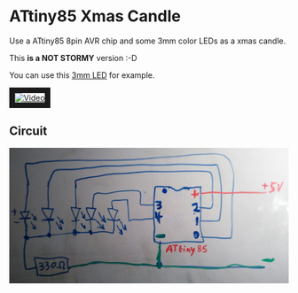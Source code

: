 # ATtiny85 Xmas Candle

Use a ATtiny85 8pin AVR chip and some 3mm color LEDs as a xmas candle.

This **is a NOT STORMY** version :-D

You can use this [3mm LED](https://www.aliexpress.com/item/100pcs-lot-F3-10-Colors-3MM-Round-Green-Yellow-Blue-White-Red-Warm-White-Orange-Purple/32815076856.html)
for example.

<a href="http://www.youtube.com/watch?feature=player_embedded&v=KK7NGFEXl3s
" target="_blank"><img src="http://img.youtube.com/vi/KK7NGFEXl3s/0.jpg" 
alt="Video" width="640" height="480" border="10" /></a>

## Circuit

![Circuit](circuit.jpg)
